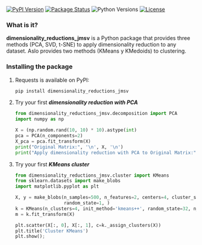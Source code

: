 [![PyPI Version](https://img.shields.io/pypi/v/dimensionality_reductions_jmsv)](https://pypi.org/project/dimensionality_reductions_jmsv/)
[![Package Status](https://img.shields.io/pypi/status/dimensionality_reductions_jmsv)](https://pypi.org/project/dimensionality_reductions_jmsv/)
![Python Versions](https://img.shields.io/pypi/pyversions/dimensionality_reductions_jmsv)
[![License](https://img.shields.io/pypi/l/dimensionality_reductions_jmsv)](https://mit-license.org/)

### What is it?

**dimensionality_reductions_jmsv** is a Python package that provides three methods (PCA, SVD, t-SNE) to apply dimensionality reduction to any dataset. Aslo provides two methods (KMeans y KMedoids) to clustering. 

### Installing the package

1. Requests is available on PyPI:
    ```bash
    pip install dimensionality_reductions_jmsv
    ```

2. Try your first **_dimensionality reduction with PCA_**
    ```python
    from dimensionality_reductions_jmsv.decomposition import PCA
    import numpy as np
    
    X = (np.random.rand(10, 10) * 10).astype(int)
    pca = PCA(n_components=2)
    X_pca = pca.fit_transform(X)
    print("Original Matrix:", '\n', X, '\n')
    print("Apply dimensionality reduction with PCA to Original Matrix:", '\n', X_pca)
    ```

3. Try your first **_KMeans cluster_**
   ```python
   from dimensionality_reductions_jmsv.cluster import KMeans
   from sklearn.datasets import make_blobs
   import matplotlib.pyplot as plt
   
   X, y = make_blobs(n_samples=500, n_features=2, centers=4, cluster_std=1, center_box=(-10.0, 10.0), shuffle=True,
                     random_state=1, )
   k = KMeans(n_clusters=4, init_method='kmeans++', random_state=32, n_init=10)
   m = k.fit_transform(X)
   
   plt.scatter(X[:, 0], X[:, 1], c=k._assign_clusters(X))
   plt.title('Cluster KMeans')
   plt.show();
   ```

